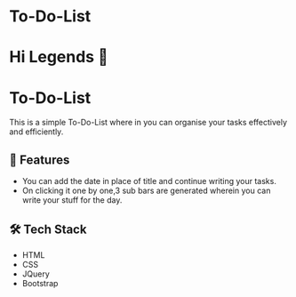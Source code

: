 # To-Do-List
# Hi Legends 👋
# To-Do-List
This is a simple To-Do-List where in you can organise your tasks effectively and efficiently.

## 🧐 Features    
- You can add the date in place of title and continue writing your tasks.
- On clicking it one by one,3 sub bars are generated wherein you can write your stuff for the day.
## 🛠️ Tech Stack
- HTML
- CSS
- JQuery
- Bootstrap
        
        

    
